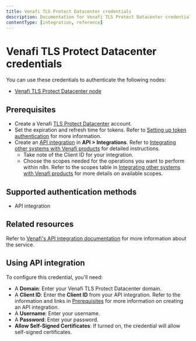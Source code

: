 ```yaml
---
title: Venafi TLS Protect Datacenter credentials
description: Documentation for Venafi TLS Protect Datacenter credentials. Use these credentials to authenticate Venafi TLS Protect Datacenter in n8n, a workflow automation platform.
contentType: [integration, reference]
---
```

<!-- vale off -->
# Venafi TLS Protect Datacenter credentials

You can use these credentials to authenticate the following nodes:

* [Venafi TLS Protect Datacenter node](/integrations/builtin/app-nodes/n8n-nodes-base.venafitlsprotectdatacenter.md)

## Prerequisites

- Create a Venafi [TLS Protect Datacenter](https://venafi.com/) account.
- Set the expiration and refresh time for tokens. Refer to [Setting up token authentication](https://docs.venafi.com/Docs/current/TopNav/Content/SDK/AuthSDK/t-SDKa-Setup-OAuth.php) for more information.
- Create an [API integration](https://docs.venafi.com/Docs/current/TopNav/Content/API-ApplicationIntegration/c-APIAppIntegrations-about.php) in **API > Integrations**. Refer to [Integrating other systems with Venafi products](https://docs.venafi.com/Docs/current/TopNav/Content/API-ApplicationIntegration/t-APIAppIntegrations-creating.php) for detailed instructions.
    - Take note of the Client ID for your integration.
    - Choose the scopes needed for the operations you want to perform within n8n. Refer to the scopes table in [Integrating other systems with Venafi products](https://docs.venafi.com/Docs/current/TopNav/Content/API-ApplicationIntegration/t-APIAppIntegrations-creating.php) for more details on available scopes.

## Supported authentication methods

- API integration

## Related resources

Refer to [Venafi's API integration documentation](https://docs.venafi.com/Docs/currentSDK/TopNav/Content/SDK/WebSDK/c-sdk-AboutThisGuide.php) for more information about the service.

## Using API integration

To configure this credential, you'll need:

- A **Domain**: Enter your Venafi TLS Protect Datacenter domain.
- A **Client ID**: Enter the **Client ID** from your API integration. Refer to the information and links in [Prerequisites](#prerequisites) for more information on creating an API integration.
- A **Username**: Enter your username.
- A **Password**: Enter your password.
- **Allow Self-Signed Certificates**: If turned on, the credential will allow self-signed certificates.

<!-- vale on -->